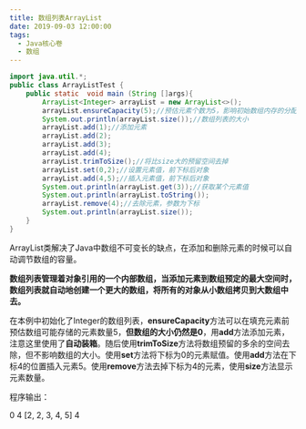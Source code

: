 ```yaml
---
title: 数组列表ArrayList
date: 2019-09-03 12:00:00
tags:
  - Java核心卷
  - 数组
---
```


```java
import java.util.*;
public class ArrayListTest {
    public static  void main (String []args){
        ArrayList<Integer> arrayList = new ArrayList<>();
        arrayList.ensureCapacity(5);//预估元素个数为5，影响初始数组内存的分配
        System.out.println(arrayList.size());//数组列表的大小
        arrayList.add(1);//添加元素
        arrayList.add(2);
        arrayList.add(3);
        arrayList.add(4);
        arrayList.trimToSize();//将比size大的预留空间去掉
        arrayList.set(0,2);//设置元素值，前下标后对象
        arrayList.add(4,5);//插入元素值，前下标后对象
        System.out.println(arrayList.get(3));//获取某个元素值
        System.out.println(arrayList.toString());
        arrayList.remove(4);//去除元素，参数为下标
        System.out.println(arrayList.size());
    }
}
```

<!--more-->

ArrayList类解决了Java中数组不可变长的缺点，在添加和删除元素的时候可以自动调节数组的容量。

**数组列表管理着对象引用的一个内部数组，当添加元素到数组预定的最大空间时，数组列表就自动地创建一个更大的数组，将所有的对象从小数组拷贝到大数组中去。**

在本例中初始化了Integer的数组列表，**ensureCapacity**方法可以在填充元素前预估数组可能存储的元素数量5，**但数组的大小仍然是0**，用**add**方法添加元素，注意这里使用了**自动装箱**。随后使用**trimToSize**方法将数组预留的多余的空间去除，但不影响数组的大小。使用**set**方法将下标为0的元素赋值。使用**add**方法在下标4的位置插入元素5。使用**remove**方法去掉下标为4的元素，使用**size**方法显示元素数量。

程序输出：

0
4
[2, 2, 3, 4, 5]
4